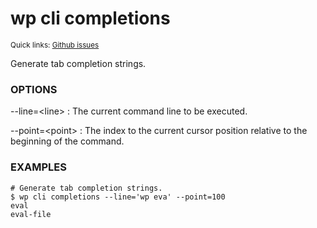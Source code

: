 # wp cli completions

<small>Quick links: <a href="https://github.com/issues?q=is%3Aopen+label%3Acommand%3Acli-completions+sort%3Aupdated-desc+org%3Awp-cli">Github issues</a></small>

Generate tab completion strings.

### OPTIONS

\--line=&lt;line&gt;
: The current command line to be executed.

\--point=&lt;point&gt;
: The index to the current cursor position relative to the beginning of the command.

### EXAMPLES

    # Generate tab completion strings.
    $ wp cli completions --line='wp eva' --point=100
    eval
    eval-file



